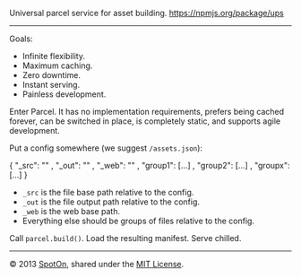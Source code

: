 Universal parcel service for asset building. https://npmjs.org/package/ups

---

Goals:

* Infinite flexibility.
* Maximum caching.
* Zero downtime.
* Instant serving.
* Painless development.

Enter Parcel. It has no implementation requirements, prefers being cached forever, can be switched in place, is completely static, and supports agile development.

Put a config somewhere (we suggest `/assets.json`):

  {
      "_src": ""
    , "_out": ""
    , "_web": ""
    , "group1": [...]
    , "group2": [...]
    , "groupx": [...]
  }

* `_src` is the file base path relative to the config.
* `_out` is the file output path relative to the config.
* `_web` is the web base path.
* Everything else should be groups of files relative to the config.

Call `parcel.build()`. Load the resulting manifest. Serve chilled.

---

© 2013 [SpotOn](https://spoton.it), shared under the [MIT License](http://www.opensource.org/licenses/MIT).